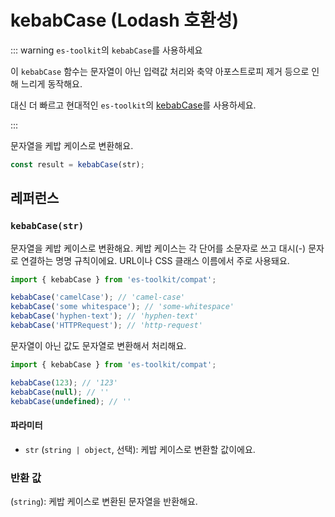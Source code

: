 # kebabCase (Lodash 호환성)

::: warning `es-toolkit`의 `kebabCase`를 사용하세요

이 `kebabCase` 함수는 문자열이 아닌 입력값 처리와 축약 아포스트로피 제거 등으로 인해 느리게 동작해요.

대신 더 빠르고 현대적인 `es-toolkit`의 [kebabCase](../../string/kebabCase.md)를 사용하세요.

:::

문자열을 케밥 케이스로 변환해요.

```typescript
const result = kebabCase(str);
```

## 레퍼런스

### `kebabCase(str)`

문자열을 케밥 케이스로 변환해요. 케밥 케이스는 각 단어를 소문자로 쓰고 대시(-) 문자로 연결하는 명명 규칙이에요. URL이나 CSS 클래스 이름에서 주로 사용돼요.

```typescript
import { kebabCase } from 'es-toolkit/compat';

kebabCase('camelCase'); // 'camel-case'
kebabCase('some whitespace'); // 'some-whitespace'
kebabCase('hyphen-text'); // 'hyphen-text'
kebabCase('HTTPRequest'); // 'http-request'
```

문자열이 아닌 값도 문자열로 변환해서 처리해요.

```typescript
import { kebabCase } from 'es-toolkit/compat';

kebabCase(123); // '123'
kebabCase(null); // ''
kebabCase(undefined); // ''
```

#### 파라미터

- `str` (`string | object`, 선택): 케밥 케이스로 변환할 값이에요.

### 반환 값

(`string`): 케밥 케이스로 변환된 문자열을 반환해요.
